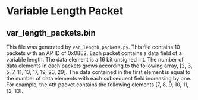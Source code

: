 Variable Length Packet
======================

var_length_packets.bin
----------------------
This file was generated by `var_length_packets.py`.
This file contains 10 packets with an AP ID of 0x08E2.
Each packet contains a data field of a variable length.
The data element is a 16 bit unsigned int.
The number of data elements in each packets grows according to the following array, [2, 3, 5, 7, 11, 13, 17, 19, 23,  29].
The data contained in the first element is equal to the number of data elements with each subsequent field increasing by one.
For example, the 4th packet contains the following elements [7, 8, 9, 10, 11, 12, 13].